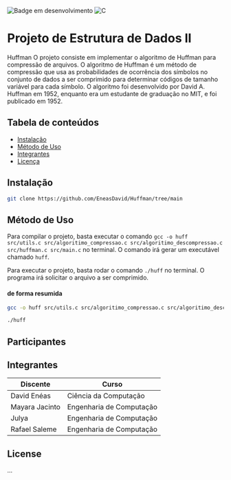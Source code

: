 ![Badge em desenvolvimento](https://img.shields.io/static/v1?label=STATUS&message=EM%20DESENVOLVIMENTO&color=YELLOW&style=for-the-badge)
![C](https://img.shields.io/badge/C-%2300599C.svg?style=for-the-badge&logo=c&logoColor=white)


# Projeto de Estrutura de Dados II
Huffman 
O projeto consiste em implementar o algoritmo de Huffman para compressão de arquivos. O algoritmo de Huffman é um método de compressão que usa as probabilidades de ocorrência dos símbolos no conjunto de dados a ser comprimido para determinar códigos de tamanho variável para cada símbolo. O algoritmo foi desenvolvido por David A. Huffman em 1952, enquanto era um estudante de graduação no MIT, e foi publicado em 1952.


## Tabela de conteúdos

- [Instalação](#instalação)
- [Método de Uso](#método-de-uso)
- [Integrantes](#Integrantes)
- [Licença](#licença)

## Instalação

```bash
git clone https://github.com/EneasDavid/Huffman/tree/main
```

## Método de Uso
Para compilar o projeto, basta executar o comando `gcc -o huff src/utils.c src/algoritimo_compressao.c src/algoritimo_descompressao.c src/huffman.c src/main.c` no terminal. O comando irá gerar um executável chamado `huff`.


Para executar o projeto, basta rodar o comando `./huff` no terminal. O programa irá solicitar o arquivo a ser comprimido.
#### de forma resumida

```bash
gcc -o huff src/utils.c src/algoritimo_compressao.c src/algoritimo_descompressao.c src/huffman.c src/main.c
```
```bash
./huff
```

## Participantes


## Integrantes
| Discente | Curso | 
| -------- | -------- |
| David Enéas | Ciência da Computação |  
| Mayara Jacinto | Engenharia de Computação |
| Julya | Engenharia de Computação | 
| Rafael Saleme | Engenharia de Computação |



## License

...